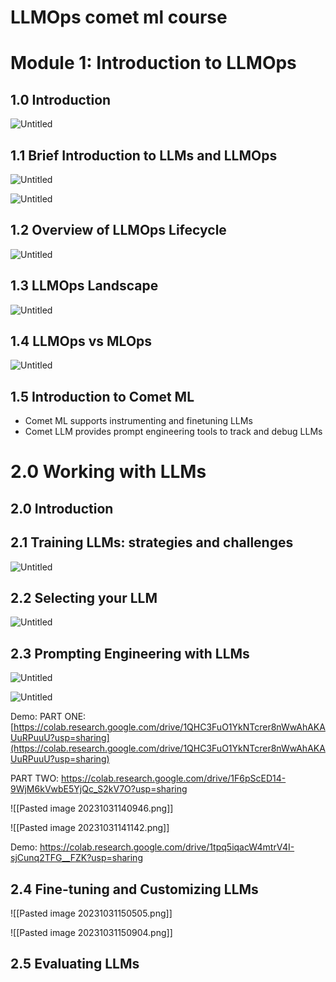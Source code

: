 # LLMOps comet ml course

# Module 1: Introduction to LLMOps

## 1.0 Introduction

![Untitled](Untitled.png)

## 1.1 Brief Introduction to LLMs and LLMOps

![Untitled](Untitled%201.png)

![Untitled](Untitled%202.png)

## 1.2 Overview of LLMOps Lifecycle

![Untitled](Untitled%203.png)

## 1.3 LLMOps Landscape

![Untitled](Untitled%204.png)

## 1.4 LLMOps vs MLOps

![Untitled](Untitled%205.png)

## 1.5 Introduction to Comet ML

- Comet ML supports instrumenting and finetuning LLMs
- Comet LLM provides prompt engineering tools to track and debug LLMs

# 2.0 Working with LLMs

## 2.0 Introduction

## 2.1 Training LLMs: strategies and challenges

![Untitled](Untitled%206.png)

## 2.2 Selecting your LLM

![Untitled](Untitled%207.png)

## 2.3 Prompting Engineering with LLMs

![Untitled](Untitled%208.png)

![Untitled](Untitled%209.png)

Demo: 
PART ONE: [https://colab.research.google.com/drive/1QHC3FuO1YkNTcrer8nWwAhAKAUuRPuuU?usp=sharing](https://colab.research.google.com/drive/1QHC3FuO1YkNTcrer8nWwAhAKAUuRPuuU?usp=sharing)

PART TWO: https://colab.research.google.com/drive/1F6pScED14-9WjM6kVwbE5YjQc_S2kV7O?usp=sharing

![[Pasted image 20231031140946.png]]

![[Pasted image 20231031141142.png]]

Demo: https://colab.research.google.com/drive/1tpq5iqacW4mtrV4I-sjCunq2TFG__FZK?usp=sharing


## 2.4 Fine-tuning and Customizing LLMs

![[Pasted image 20231031150505.png]]

![[Pasted image 20231031150904.png]]




## 2.5 Evaluating LLMs
